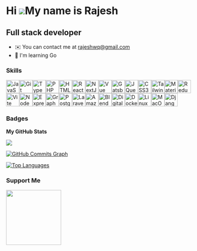 Hi ![](https://user-images.githubusercontent.com/18350557/176309783-0785949b-9127-417c-8b55-ab5a4333674e.gif)My name is Rajesh
==============================================================================================================================

Full stack developer
--------------------

* ✉️  You can contact me at [rajeshwq@gmail.com](mailto:rajeshwq@gmail.com)
* 🧠  I'm learning Go

### Skills
<p align="left">
  <a href="https://developer.mozilla.org/en-US/docs/Web/JavaScript" target="_blank" rel="noreferrer"><img
      src="https://raw.githubusercontent.com/danielcranney/readme-generator/main/public/icons/skills/javascript-colored.svg"
      width="36" height="36" alt="JavaScript" /></a><a href="https://git-scm.com/" target="_blank" rel="noreferrer"><img
      src="https://raw.githubusercontent.com/danielcranney/readme-generator/main/public/icons/skills/git-colored.svg"
      width="36" height="36" alt="Git" /></a><a href="https://www.typescriptlang.org/" target="_blank"
    rel="noreferrer"><img
      src="https://raw.githubusercontent.com/danielcranney/readme-generator/main/public/icons/skills/typescript-colored.svg"
      width="36" height="36" alt="TypeScript" /></a><a href="https://www.php.net/" target="_blank" rel="noreferrer"><img
      src="https://raw.githubusercontent.com/danielcranney/readme-generator/main/public/icons/skills/php-colored.svg"
      width="36" height="36" alt="PHP" /></a><a href="https://developer.mozilla.org/en-US/docs/Glossary/HTML5"
    target="_blank" rel="noreferrer"><img
      src="https://raw.githubusercontent.com/danielcranney/readme-generator/main/public/icons/skills/html5-colored.svg"
      width="36" height="36" alt="HTML5" /></a><a href="https://reactjs.org/" target="_blank" rel="noreferrer"><img
      src="https://raw.githubusercontent.com/danielcranney/readme-generator/main/public/icons/skills/react-colored.svg"
      width="36" height="36" alt="React" /></a><a href="https://nextjs.org/docs" target="_blank" rel="noreferrer"><img
      src="https://raw.githubusercontent.com/danielcranney/readme-generator/main/public/icons/skills/nextjs-colored-dark.svg"
      width="36" height="36" alt="NextJs" /></a><a href="https://vuejs.org/" target="_blank" rel="noreferrer"><img
      src="https://raw.githubusercontent.com/danielcranney/readme-generator/main/public/icons/skills/vuejs-colored.svg"
      width="36" height="36" alt="Vue" /></a><a href="https://www.gatsbyjs.com/" target="_blank" rel="noreferrer"><img
      src="https://raw.githubusercontent.com/danielcranney/readme-generator/main/public/icons/skills/gatsby-colored.svg"
      width="36" height="36" alt="Gatsby" /></a><a href="https://jquery.com/" target="_blank" rel="noreferrer"><img
      src="https://raw.githubusercontent.com/danielcranney/readme-generator/main/public/icons/skills/jquery-colored.svg"
      width="36" height="36" alt="JQuery" /></a><a href="https://www.w3.org/TR/CSS/#css" target="_blank"
    rel="noreferrer"><img
      src="https://raw.githubusercontent.com/danielcranney/readme-generator/main/public/icons/skills/css3-colored.svg"
      width="36" height="36" alt="CSS3" /></a><a href="https://tailwindcss.com/" target="_blank" rel="noreferrer"><img
      src="https://raw.githubusercontent.com/danielcranney/readme-generator/main/public/icons/skills/tailwindcss-colored.svg"
      width="36" height="36" alt="TailwindCSS" /></a><a href="https://mui.com/" target="_blank" rel="noreferrer"><img
      src="https://raw.githubusercontent.com/danielcranney/readme-generator/main/public/icons/skills/materialui-colored.svg"
      width="36" height="36" alt="Material UI" /></a><a href="https://redux.js.org/" target="_blank"
    rel="noreferrer"><img
      src="https://raw.githubusercontent.com/danielcranney/readme-generator/main/public/icons/skills/redux-colored.svg"
      width="36" height="36" alt="Redux" /></a><a href="https://vitejs.dev/" target="_blank" rel="noreferrer"><img
      src="https://raw.githubusercontent.com/danielcranney/readme-generator/main/public/icons/skills/vite-colored.svg"
      width="36" height="36" alt="Vite" /></a><a href="https://nodejs.org/en/" target="_blank" rel="noreferrer"><img
      src="https://raw.githubusercontent.com/danielcranney/readme-generator/main/public/icons/skills/nodejs-colored.svg"
      width="36" height="36" alt="NodeJS" /></a><a href="https://expressjs.com/" target="_blank" rel="noreferrer"><img
      src="https://raw.githubusercontent.com/danielcranney/readme-generator/main/public/icons/skills/express-colored-dark.svg"
      width="36" height="36" alt="Express" /></a><a href="https://graphql.org/" target="_blank" rel="noreferrer"><img
      src="https://raw.githubusercontent.com/danielcranney/readme-generator/main/public/icons/skills/graphql-colored.svg"
      width="36" height="36" alt="GraphQL" /></a><a href="https://www.postgresql.org/" target="_blank"
    rel="noreferrer"><img
      src="https://raw.githubusercontent.com/danielcranney/readme-generator/main/public/icons/skills/postgresql-colored.svg"
      width="36" height="36" alt="PostgreSQL" /></a><a href="https://laravel.com/" target="_blank" rel="noreferrer"><img
      src="https://raw.githubusercontent.com/danielcranney/readme-generator/main/public/icons/skills/laravel-colored.svg"
      width="36" height="36" alt="Laravel" /></a><a href="https://aws.amazon.com" target="_blank" rel="noreferrer"><img
      src="https://raw.githubusercontent.com/danielcranney/readme-generator/main/public/icons/skills/aws-colored-dark.svg"
      width="36" height="36" alt="Amazon Web Services" /></a><a href="https://www.blender.org/" target="_blank"
    rel="noreferrer"><img
      src="https://raw.githubusercontent.com/danielcranney/readme-generator/main/public/icons/skills/blender-colored.svg"
      width="36" height="36" alt="Blender" /></a><a href="https://www.digitalocean.com" target="_blank"
    rel="noreferrer"><img
      src="https://raw.githubusercontent.com/danielcranney/readme-generator/main/public/icons/skills/digitalocean-colored.svg"
      width="36" height="36" alt="Digital Ocean" /></a><a href="https://www.docker.com/" target="_blank"
    rel="noreferrer"><img
      src="https://raw.githubusercontent.com/danielcranney/readme-generator/main/public/icons/skills/docker-colored.svg"
      width="36" height="36" alt="Docker" /></a><a href="https://www.linux.org" target="_blank" rel="noreferrer"><img
      src="https://raw.githubusercontent.com/danielcranney/readme-generator/main/public/icons/skills/linux-colored.svg"
      width="36" height="36" alt="Linux" /></a><a href="https://apple.com" target="_blank" rel="noreferrer"><img
      src="https://raw.githubusercontent.com/danielcranney/readme-generator/main/public/icons/skills/macos-colored-dark.svg"
      width="36" height="36" alt="MacOS" /></a><a href="https://www.djangoproject.com/" target="_blank"
    rel="noreferrer"><img
      src="https://raw.githubusercontent.com/danielcranney/readme-generator/main/public/icons/skills/django-colored-dark.svg"
      width="36" height="36" alt="Django" /></a>
</p>

### Badges

<b>My GitHub Stats</b>

<a href="http://www.github.com/rajeshn95"><img src="https://github-readme-streak-stats.herokuapp.com/?user=rajeshn95&stroke=ffffff&background=1c1917&ring=0891b2&fire=0891b2&currStreakNum=ffffff&currStreakLabel=0891b2&sideNums=ffffff&sideLabels=ffffff&dates=ffffff&hide_border=true" /></a>

<a href="http://www.github.com/rajeshn95"><img src="https://github-readme-activity-graph.cyclic.app/graph?username=rajeshn95&bg_color=1c1917&color=ffffff&line=0891b2&point=ffffff&area_color=1c1917&area=true&hide_border=true&custom_title=GitHub%20Commits%20Graph" alt="GitHub Commits Graph" /></a>

<a href="https://github.com/rajeshn95" align="left"><img src="https://github-readme-stats.vercel.app/api/top-langs/?username=rajeshn95&langs_count=10&title_color=0891b2&text_color=ffffff&icon_color=0891b2&bg_color=1c1917&hide_border=true&locale=en&custom_title=Top%20%Languages" alt="Top Languages" /></a>

### Support Me

<a href="https://www.buymeacoffee.com/rajeshn95"><img src="https://cdn.buymeacoffee.com/buttons/v2/default-yellow.png" width="150"/></a>
